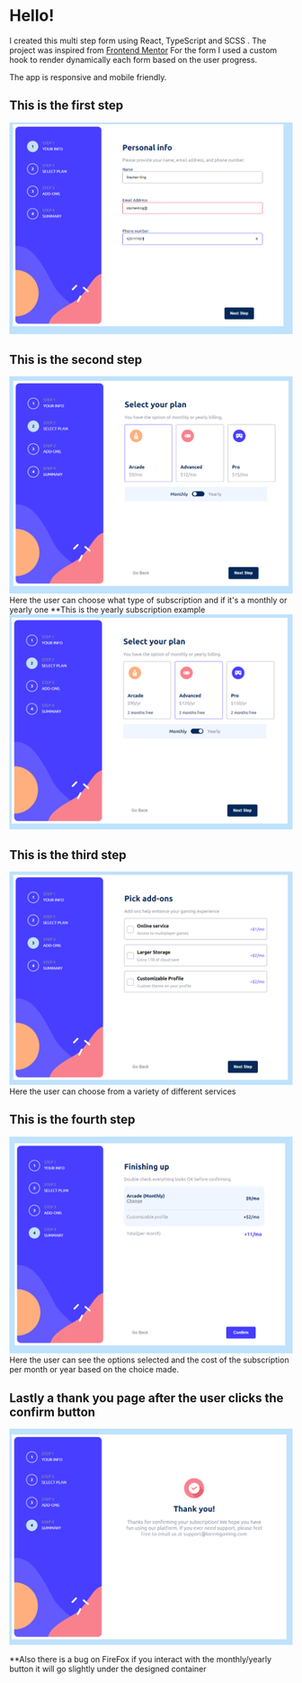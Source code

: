 # Hello!

I created this multi step form using React, TypeScript and SCSS .
The project was inspired from [Frontend Mentor](https://www.frontendmentor.io/challenges/multistep-form-YVAnSdqQBJ)
For the form I used a custom hook to render dynamically each form based on the user progress.

The app is responsive and mobile friendly.

## This is the first step

![First step ](./preview/firstStep.PNG)







## This is the second step

![Second step](./preview/secondStep.PNG)
Here the user can choose what type of subscription and if it's a monthly or yearly one
\*\*This is the yearly subscription example
![Second step yearly](./preview/secondStep-yearly.PNG)





## This is the third step

![Third step](./preview/thirdStep.PNG)
Here the user can choose from a variety of different services





## This is the fourth step

![Fourth step](./preview/fourthStep.PNG)
Here the user can see the options selected and the cost of the subscription per month or year based on the choice made.




## Lastly a thank you page after the user clicks the confirm button

![Last step](./preview/lastStep.PNG)




**Also there is a bug on FireFox if you interact with the monthly/yearly button it will go slightly under the designed container
